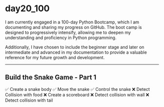 # day20_100
I am currently engaged in a 100-day Python Bootcamp, which I am documenting and sharing my progress on GitHub. The boot camp is designed to progressively intensify, allowing me to deepen my understanding and proficiency in Python programming.

Additionally, I have chosen to include the beginner stage and later on intermediate and advanced in my documentation to provide a valuable reference for my future growth and development.

-----
## Build the Snake Game - Part 1
✅ Create a snake body
✅ Move the snake
✅ Control the snake
❌ Detect Collision with food
❌ Create a scoreboard
❌ Detect collision with wall
❌ Detect collision with tail

